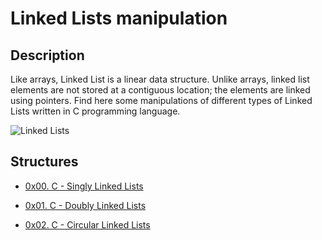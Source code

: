 # Linked Lists manipulation

## Description
Like arrays, Linked List is a linear data structure. Unlike arrays, linked list elements are not stored at a contiguous location; the elements are linked using pointers. Find here some manipulations of different types of Linked Lists written in C programming language.

![Linked Lists](https://www.programmingsimplified.com/images/c/linked-list.png)

 ## Structures

*  [0x00. C - Singly Linked Lists](./singly-linked_lists)

*  [0x01. C - Doubly Linked Lists](./doubly-linked_lists)

*  [0x02. C - Circular Linked Lists](./circular-linked_lists)

